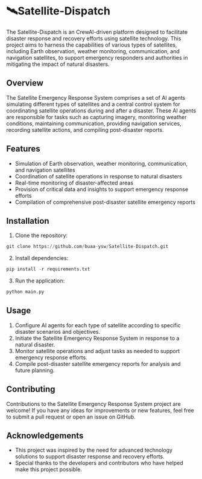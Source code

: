 # 🛰️Satellite-Dispatch

The Satellite-Dispatch is an CrewAI-driven platform designed to facilitate disaster response and recovery efforts using satellite technology. This project aims to harness the capabilities of various types of satellites, including Earth observation, weather monitoring, communication, and navigation satellites, to support emergency responders and authorities in mitigating the impact of natural disasters.

## Overview

The Satellite Emergency Response System comprises a set of AI agents simulating different types of satellites and a central control system for coordinating satellite operations during and after a disaster. These AI agents are responsible for tasks such as capturing imagery, monitoring weather conditions, maintaining communication, providing navigation services, recording satellite actions, and compiling post-disaster reports.

## Features

- Simulation of Earth observation, weather monitoring, communication, and navigation satellites
- Coordination of satellite operations in response to natural disasters
- Real-time monitoring of disaster-affected areas
- Provision of critical data and insights to support emergency response efforts
- Compilation of comprehensive post-disaster satellite emergency reports

## Installation

1. Clone the repository:

```python
git clone https://github.com/buaa-ysw/Satellite-Dispatch.git
```

2. Install dependencies:

```python
pip install -r requirements.txt
```

3. Run the application:

```python
python main.py
```

## Usage

1. Configure AI agents for each type of satellite according to specific disaster scenarios and objectives.
2. Initiate the Satellite Emergency Response System in response to a natural disaster.
3. Monitor satellite operations and adjust tasks as needed to support emergency response efforts.
4. Compile post-disaster satellite emergency reports for analysis and future planning.

## Contributing

Contributions to the Satellite Emergency Response System project are welcome! If you have any ideas for improvements or new features, feel free to submit a pull request or open an issue on GitHub.

## Acknowledgements

- This project was inspired by the need for advanced technology solutions to support disaster response and recovery efforts.
- Special thanks to the developers and contributors who have helped make this project possible.
